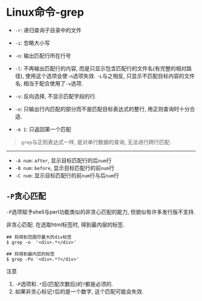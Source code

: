 # Linux命令-grep

- `-r`: 递归查询子目录中的文件
- `-i`: 忽略大小写

- `-n`: 输出匹配行所在行号
- `-l`: 不再输出匹配行的内容, 而是只显示包含匹配行的文件名(有完整的相对路径), 使用这个选项会使`-n`选项失效. `-L`与之相反, 只显示不匹配目标内容的文件名, 相当于配合使用了`-v`选项.
- `-v`: 反向选择, 不显示匹配字段的行.
- `-o`: 只输出行内匹配的部分而不是匹配目标表达式的整行, 用正则查询时十分合适.
- `-m 1`: 只返回第一个匹配

> `grep`与正则表达式一样, 是对单行数据的查询, 无法进行跨行匹配.

------

- `-A num`: `after`, 显示目标匹配行的后`num`行
- `-B num`: `before`, 显示目标匹配行的前`num`行
- `-C num`: 显示目标匹配行的前`num`行与后`num`行

## `-P`贪心匹配

`-P`选项赋予shell与perl功能类似的非贪心匹配的能力, 但貌似有许多发行版不支持.

非贪心匹配. 在选取html标签时, 得到最内层的标签.

```
## 将得到范围尽量大的div标签
$ grep -o  '<div>.*</div>'

## 将得到最内层的标签
$ grep -Po '<div>.*?</div>'
```

注意

1. `-P`选项和`.*`后(匹配次数后)的`?`都是必须的.
2. 如果非贪心标记`?`后的是一个数字, 这个匹配可能会失效.
